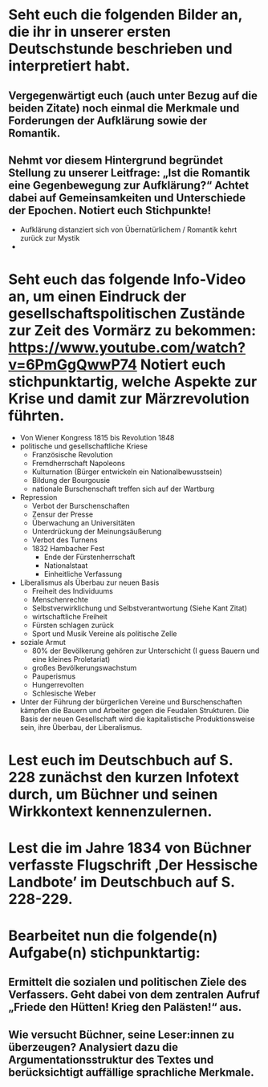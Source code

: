# Seht euch die folgenden Bilder an, die ihr in unserer ersten Deutschstunde beschrieben und interpretiert habt.

## Vergegenwärtigt euch (auch unter Bezug auf die beiden Zitate) noch einmal die Merkmale und Forderungen der Aufklärung sowie der Romantik.

## Nehmt vor diesem Hintergrund begründet Stellung zu unserer Leitfrage: „Ist die Romantik eine Gegenbewegung zur Aufklärung?“ Achtet dabei auf Gemeinsamkeiten und Unterschiede der Epochen. Notiert euch Stichpunkte!
+ Aufklärung distanziert sich von Übernatürlichem / Romantik kehrt zurück zur Mystik
+ 
#  Seht euch das folgende Info-Video an, um einen Eindruck der gesellschaftspolitischen Zustände zur Zeit des Vormärz zu bekommen: https://www.youtube.com/watch?v=6PmGgQwwP74 Notiert euch stichpunktartig, welche Aspekte zur Krise und damit zur Märzrevolution führten.
+ Von Wiener Kongress 1815 bis Revolution 1848
+ politische und gesellschaftliche Kriese
	+ Französische Revolution
	+ Fremdherrschaft Napoleons
	+ Kulturnation (Bürger entwickeln ein Nationalbewusstsein)
	+ Bildung der Bourgousie
	+ nationale Burschenschaft treffen sich auf der Wartburg
+ Repression
	+ Verbot der Burschenschaften
	+ Zensur der Presse
	+ Überwachung an Universitäten
	+ Unterdrückung der Meinungsäußerung
	+ Verbot des Turnens
	+ 1832 Hambacher Fest
		+ Ende der Fürstenherrschaft
		+ Nationalstaat
		+ Einheitliche Verfassung
+ Liberalismus als Überbau zur neuen Basis
	+ Freiheit des Individuums
	+ Menschenrechte
	+ Selbstverwirklichung und Selbstverantwortung (Siehe Kant Zitat)
	+ wirtschaftliche Freiheit
	+ Fürsten schlagen zurück
	+ Sport und Musik Vereine als politische Zelle
+ soziale Armut
	+ 80% der Bevölkerung gehören zur Unterschicht (I guess Bauern und eine kleines Proletariat)
	+  großes Bevölkerungswachstum
	+ Pauperismus
	+ Hungerrevolten
	+ Schlesische Weber
+ Unter der Führung der bürgerlichen Vereine und Burschenschaften kämpfen die Bauern und Arbeiter gegen die Feudalen Strukturen. Die Basis der neuen Gesellschaft wird die kapitalistische Produktionsweise sein, ihre Überbau, der Liberalismus.
# Lest euch im Deutschbuch auf S. 228 zunächst den kurzen Infotext durch, um Büchner und seinen Wirkkontext kennenzulernen.

# Lest die im Jahre 1834 von Büchner verfasste Flugschrift ‚Der Hessische Landbote’ im Deutschbuch auf S. 228-229. 

# Bearbeitet nun die folgende(n) Aufgabe(n) stichpunktartig:
## Ermittelt die sozialen und politischen Ziele des Verfassers. Geht dabei von dem zentralen Aufruf „Friede den Hütten! Krieg den Palästen!“ aus.

## Wie versucht Büchner, seine Leser:innen zu überzeugen? Analysiert dazu die Argumentationsstruktur des Textes und berücksichtigt auffällige sprachliche Merkmale.



